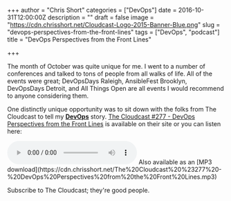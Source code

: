 +++
author = "Chris Short"
categories = ["DevOps"]
date = 2016-10-31T12:00:00Z
description = ""
draft = false
image = "https://cdn.chrisshort.net/Cloudcast-Logo-2015-Banner-Blue.png"
slug = "devops-perspectives-from-the-front-lines"
tags = ["DevOps", "podcast"]
title = "DevOps Perspectives from the Front Lines"

+++

The month of October was quite unique for me. I went to a number of conferences and talked to tons of people from all walks of life. All of the events were great; DevOpsDays Raleigh, AnsibleFest Brooklyn, DevOpsDays Detroit, and All Things Open are all events I would recommend to anyone considering them.

One distinctly unique opportunity was to sit down with the folks from The Cloudcast to tell my [**DevOps**](https://devopsish.com/) story. [The Cloudcast #277 - DevOps Perspectives from the Front Lines](http://www.thecloudcast.net/2016/10/the-cloudcast-277-devops-perspective.html) is available on their site or you can listen here:

<audio controls>
  <source src="https://cdn.chrisshort.net/The%20Cloudcast%20%23277%20-%20DevOps%20Perspectives%20from%20the%20Front%20Lines.mp3" type="audio/mpeg">
Your browser does not support the audio element but you can download it as an MP3.
</audio>
Also available as an [MP3 download](https://cdn.chrisshort.net/The%20Cloudcast%20%23277%20-%20DevOps%20Perspectives%20from%20the%20Front%20Lines.mp3)

Subscribe to The Cloudcast; they're good people.
